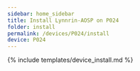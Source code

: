 ```yaml
---
sidebar: home_sidebar
title: Install Lynnrin-AOSP on P024
folder: install
permalink: /devices/P024/install
device: P024
---
```

{% include templates/device_install.md %}
